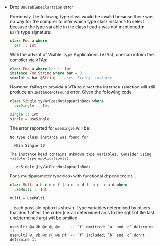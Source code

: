* Drop `UnusableDeclaration` error

  Previously, the following type class would be invalid
  because there was no way for the compiler to infer
  which type class instance to select because
  the type variable in the class head `a` was
  not mentioned in `bar`'s type signature:
  
  ```purs
  class Foo a where
    bar :: Int
  ```

  With the advent of Visible Type Applications (VTAs), 
  one can inform the compiler via VTAs:
  
  ```purs
  class Foo a where bar :: Int
  instance Foo String where bar = 0
  someInt = bar @String -- uses `String` instance
  ```

  However, failing to provide a VTA to direct the instance selection
  will still produce an `InstanceNotFound` error. Given the following
  code

  ```purs
  class Single tyVarDoesNotAppearInBody where 
    useSingle :: Int

  single :: Int
  single = useSingle
  ```
  
  The error reported for `useSingle` will be:
  
  ```
  No type class instance was found for

    Main.Single t0

  The instance head contains unknown type variables. Consider using visible type application(s):
  
    useSingle @tyVarDoesNotAppearInBody
  ```

  For a multiparameter typeclass with functional dependencies...
  
  ```purs
  class Multi a b c d e f | a c -> d f, b c -> a d where
    useMulti :: Int
  
  multi = useMulti
  ```

  ...each possible option is shown. Type variables determined by others
  that don't affect the order (i.e. all determined args to the right of
  the last undetermined arg) will be omitted.
  ```
  useMulti @a @b @c @_ @e     -- `f` ommitted; `a` and `c` determine it
  useMulti @_ @b @c @_ @e @f  -- `f` included; `b` and `c` don't determine it
  ```
